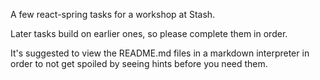 A few react-spring tasks for a workshop at Stash.

Later tasks build on earlier ones, so please complete them in order.

It's suggested to view the README.md files in a markdown interpreter in order to not get spoiled by seeing hints before you need them.

